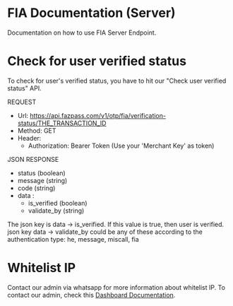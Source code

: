 # FIA Documentation (Server)

Documentation on how to use FIA Server Endpoint.

# Check for user verified status

To check for user's verified status, you have to hit our "Check user verified status" API.

REQUEST
- Url: https://api.fazpass.com/v1/otp/fia/verification-status/THE_TRANSACTION_ID
- Method: GET
- Header:
	- Authorization: Bearer Token (Use your 'Merchant Key' as token)

JSON RESPONSE
- status (boolean)
- message (string)
- code (string)
- data :
	- is_verified (boolean)
 	- validate_by (string)

The json key is data -> is_verified. If this value is true, then user is verified.
json key data -> validate_by could be any of these according to the authentication type: he, message, miscall, fia

# Whitelist IP

Contact our admin via whatsapp for more information about whitelist IP. To contact our admin, check this [Dashboard Documentation](README.Dashboard.md).
